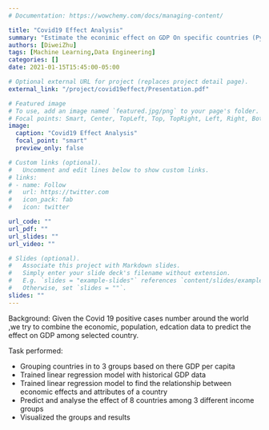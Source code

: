 ```yaml
---
# Documentation: https://wowchemy.com/docs/managing-content/

title: "Covid19 Effect Analysis"
summary: "Estimate the econimic effect on GDP On specific countries (Python)"
authors: [DiweiZhu]
tags: [Machine Learning,Data Engineering]
categories: []
date: 2021-01-15T15:45:00-05:00

# Optional external URL for project (replaces project detail page).
external_link: "/project/covid19effect/Presentation.pdf"

# Featured image
# To use, add an image named `featured.jpg/png` to your page's folder.
# Focal points: Smart, Center, TopLeft, Top, TopRight, Left, Right, BottomLeft, Bottom, BottomRight.
image:
  caption: "Covid19 Effect Analysis"
  focal_point: "smart"
  preview_only: false

# Custom links (optional).
#   Uncomment and edit lines below to show custom links.
# links:
# - name: Follow
#   url: https://twitter.com
#   icon_pack: fab
#   icon: twitter

url_code: ""
url_pdf: ""
url_slides: ""
url_video: ""

# Slides (optional).
#   Associate this project with Markdown slides.
#   Simply enter your slide deck's filename without extension.
#   E.g. `slides = "example-slides"` references `content/slides/example-slides.md`.
#   Otherwise, set `slides = ""`.
slides: ""
---
```


Background: Given the Covid 19 positive cases number around the world ,we try to combine the economic, population, edcation data to predict the effect on GDP among selected country.  


Task performed:
- Grouping countries in to 3 groups based on there GDP per capita
- Trained linear regression model with historical GDP data 
- Trained linear regression model to find the relationship between economic effects and attributes of a country
- Predict and analyse the effect of 8 countries among 3 different income groups
- Visualized the groups and results   

